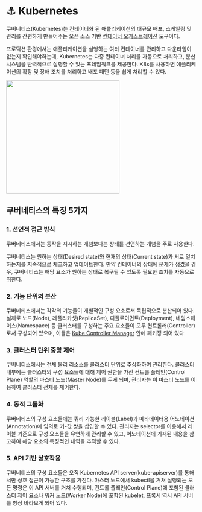 # ⚓ Kubernetes

쿠버네티스(Kubernetes)는 컨테이너화 된 애플리케이션의 대규모 배포, 스케일링 및 관리를 간편하게 만들어주는 오픈 소스 기반 <a href="https://github.com/rlaisqls/TIL/blob/main/%EB%8D%B0%EB%B8%8C%EC%98%B5%EC%8A%A4%20DevOps/Container%20Orchestration.md">컨테이너 오케스트레이션</a> 도구이다. 

프로덕션 환경에서는 애플리케이션을 실행하는 여러 컨테이너를 관리하고 다운타임이 없는지 확인해야하는데, Kubernetes는 다중 컨테이너 처리를 자동으로 처리하고, 분산 시스템을 탄력적으로 실행할 수 있는 프레임워크를 제공한다. K8s를 사용하면 애플리케이션의 확장 및 장애 조치를 처리하고 배포 패턴 등을 쉽게 처리할 수 있다.

<img height="300px" src="https://images.velog.io/images/sanspareilsmyn/post/557e22d9-856a-48fc-9f29-e85c8b3004e4/k8s-eyecatch.jpeg">

## 쿠버네티스의 특징 5가지

### 1. 선언적 접근 방식

쿠버네티스에서는 동작을 지시하는 개념보다는 상태를 선언하는 개념을 주로 사용한다.

쿠버네티스는 원하는 상태(Desired state)와 현재의 상태(Current state)가 서로 일치하는지를 지속적으로 체크하고 업데이트한다. 만약 컨테이너의 상태에 문제가 생겼을 경우, 쿠버네티스는 해당 요소가 원하는 상태로 복구될 수 있도록 필요한 조치를 자동으로 취한다.  

### 2. 기능 단위의 분산

쿠버네티스에서는 각각의 기능들이 개별적인 구성 요소로서 독립적으로 분산되어 있다. 실제로 노드(Node), 레플리카셋(ReplicaSet), 디플로이먼트(Deployment), 네임스페이스(Namespace) 등 클러스터를 구성하는 주요 요소들이 모두 컨트롤러(Controller)로서 구성되어 있으며, 이들은 <a href="https://kubernetes.io/docs/reference/command-line-tools-reference/kube-controller-manager/">Kube Controller Manager</a> 안에 패키징 되어 있다

### 3. 클러스터 단위 중앙 제어
쿠버네티스에서는 전체 물리 리소스를 클러스터 단위로 추상화하여 관리한다. 클러스터 내부에는 클러스터의 구성 요소들에 대해 제어 권한을 가진 컨트롤 플레인(Control Plane) 역할의 마스터 노드(Master Node)를 두게 되며, 관리자는 이 마스터 노드를 이용하여 클러스터 전체를 제어한다.

### 4. 동적 그룹화
쿠버네티스의 구성 요소들에는 쿼리 가능한 레이블(Label)과 메타데이터용 어노테이션(Annotation)에 임의로 키-값 쌍을 삽입할 수 있다. 관리자는 selector를 이용해서 레이블 기준으로 구성 요소들을 유연하게 관리할 수 있고, 어노테이션에 기재된 내용을 참고하여 해당 요소의 특징적인 내역을 추적할 수 있다.

### 5. API 기반 상호작용
쿠버네티스의 구성 요소들은 오직 Kubernetes API server(kube-apiserver)를 통해서만 상호 접근이 가능한 구조를 가진다. 마스터 노드에서 kubectl을 거쳐 실행되는 모든 명령은 이 API 서버를 거쳐 수행되며, 컨트롤 플레인(Control Plane)에 포함된 클러스터 제어 요소나 워커 노드(Worker Node)에 포함된 kubelet, 프록시 역시 API 서버를 항상 바라보게 되어 있다.